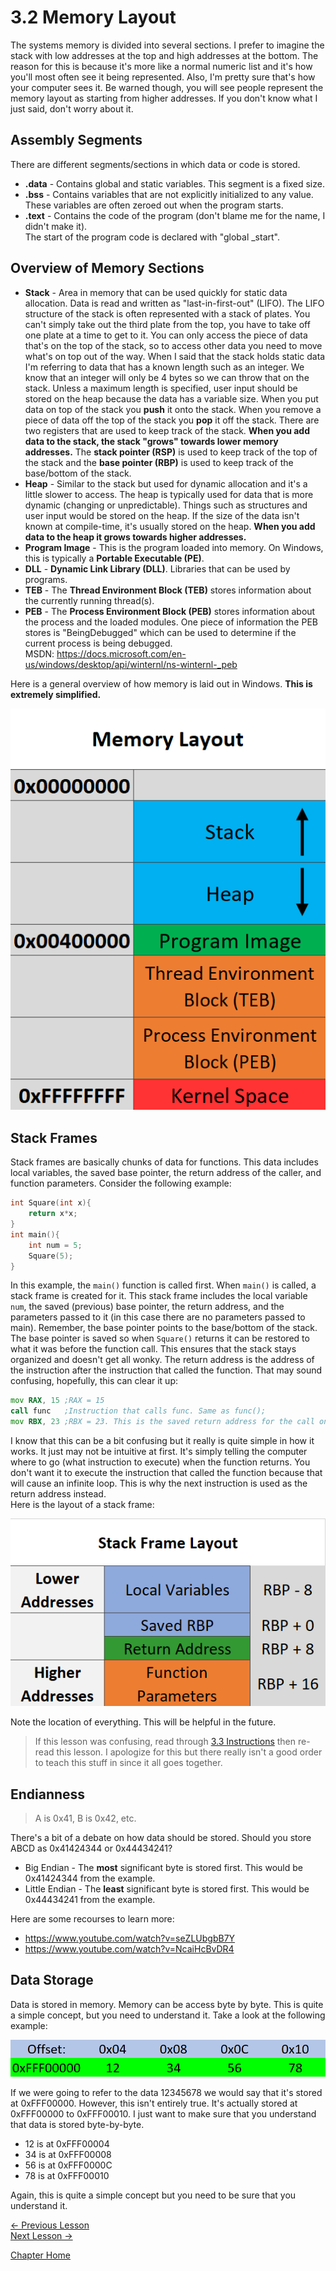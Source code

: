 # 3.2 Memory Layout
The systems memory is divided into several sections. I prefer to imagine the stack with low addresses at the top and high addresses at the bottom. The reason for this is because it's more like a normal numeric list and it's how you'll most often see it being represented. Also, I'm pretty sure that's how your computer sees it. Be warned though, you will see people represent the memory layout as starting from higher addresses. If you don't know what I just said, don't worry about it.

## Assembly Segments
There are different segments/sections in which data or code is stored.
* **.data** - Contains global and static variables. This segment is a fixed size.
* **.bss** - Contains variables that are not explicitly initialized to any value. These variables are often zeroed out when the program starts.
* **.text** - Contains the code of the program (don't blame me for the name, I didn't make it).  
The start of the program code is declared with "global _start".

## Overview of Memory Sections
* **Stack** - Area in memory that can be used quickly for static data allocation. Data is read and written as "last-in-first-out" (LIFO). The LIFO structure of the stack is often represented with a stack of plates. You can't simply take out the third plate from the top, you have to take off one plate at a time to get to it. You can only access the piece of data that's on the top of the stack, so to access other data you need to move what's on top out of the way. When I said that the stack holds static data I'm referring to data that has a known length such as an integer. We know that an integer will only be 4 bytes so we can throw that on the stack. Unless a maximum length is specified, user input should be stored on the heap because the data has a variable size. When you put data on top of the stack you **push** it onto the stack. When you remove a piece of data off the top of the stack you **pop** it off the stack. There are two registers that are used to keep track of the stack. **When you add data to the stack, the stack "grows" towards lower memory addresses.** The **stack pointer (RSP)** is used to keep track of the top of the stack and the **base pointer (RBP)** is used to keep track of the base/bottom of the stack.
* **Heap** - Similar to the stack but used for dynamic allocation and it's a little slower to access. The heap is typically used for data that is more dynamic (changing or unpredictable). Things such as structures and user input would be stored on the heap. If the size of the data isn't known at compile-time, it's usually stored on the heap. **When you add data to the heap it grows towards higher addresses.**
* **Program Image** - This is the program loaded into memory. On Windows, this is typically a **Portable Executable (PE)**.
* **DLL** - **Dynamic Link Library (DLL)**. Libraries that can be used by programs.
* **TEB** - The **Thread Environment Block (TEB)** stores information about the currently running thread(s).
* **PEB** - The **Process Environment Block (PEB)** stores information about the process and the loaded modules. One piece of information the PEB stores is "BeingDebugged" which can be used to determine if the current process is being debugged.  
MSDN: https://docs.microsoft.com/en-us/windows/desktop/api/winternl/ns-winternl-_peb

Here is a general overview of how memory is laid out in Windows. **This is extremely simplified.**
<p align="center">
  <img src="[ignore]/WindowsMemoryLayout.png">
</p>

## Stack Frames
Stack frames are basically chunks of data for functions. This data includes local variables, the saved base pointer, the return address of the caller, and function parameters. Consider the following example:
```c
int Square(int x){
    return x*x;
}
int main(){
    int num = 5;
    Square(5);
}
```
In this example, the `main()` function is called first. When `main()` is called, a stack frame is created for it. This stack frame includes the local variable `num`, the saved (previous) base pointer, the return address, and the parameters passed to it (in this case there are no parameters passed to main). Remember, the base pointer points to the base/bottom of the stack. The base pointer is saved so when `Square()` returns it can be restored to what it was before the function call. This ensures that the stack stays organized and doesn't get all wonky. The return address is the address of the instruction after the instruction that called the function. That may sound confusing, hopefully, this can clear it up:
```asm
mov RAX, 15 ;RAX = 15
call func   ;Instruction that calls func. Same as func();
mov RBX, 23 ;RBX = 23. This is the saved return address for the call on the previous line.
```
I know that this can be a bit confusing but it really is quite simple in how it works. It just may not be intuitive at first. It's simply telling the computer where to go (what instruction to execute) when the function returns. You don't want it to execute the instruction that called the function because that will cause an infinite loop. This is why the next instruction is used as the return address instead.  
Here is the layout of a stack frame:
<p align="center">
  <img src="[ignore]/StackFrameLayout.png">
</p>
Note the location of everything. This will be helpful in the future.

> If this lesson was confusing, read through [3.3 Instructions](3.3%20Instructions.md) then re-read this lesson. I apologize for this but there really isn't a good order to teach this stuff in since it all goes together.

## Endianness
> A is 0x41, B is 0x42, etc.

There's a bit of a debate on how data should be stored. Should you store ABCD as 0x41424344 or 0x44434241?
* Big Endian - The **most** significant byte is stored first. This would be 0x41424344 from the example. 
* Little Endian - The **least** significant byte is stored first. This would be 0x44434241 from the example.

Here are some recourses to learn more:  
* https://www.youtube.com/watch?v=seZLUbgbB7Y
* https://www.youtube.com/watch?v=NcaiHcBvDR4

## Data Storage
Data is stored in memory. Memory can be access byte by byte. This is quite a simple concept, but you need to understand it. Take a look at the following example:
<p align="center">
  <img src="[ignore]/InMemory.png">
</p>
If we were going to refer to the data 12345678 we would say that it's stored at 0xFFF00000. However, this isn't entirely true. It's actually stored at 0xFFF00000 to 0xFFF00010. I just want to make sure that you understand that data is stored byte-by-byte.

* 12 is at 0xFFF00004
* 34 is at 0xFFF00008
* 56 is at 0xFFF0000C
* 78 is at 0xFFF00010

Again, this is quite a simple concept but you need to be sure that you understand it.

[<- Previous Lesson](3.1%20Registers.md)  
[Next Lesson ->](3.3%20Instructions.md)  

[Chapter Home](3.0%20Assembly.md)  
